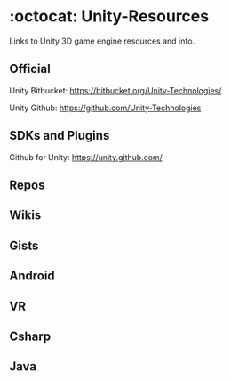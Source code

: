 # :octocat: Unity-Resources 

Links to Unity 3D game engine resources and info.


## Official

Unity Bitbucket:  https://bitbucket.org/Unity-Technologies/

Unity Github:     https://github.com/Unity-Technologies


## SDKs and Plugins

Github for Unity: https://unity.github.com/


## Repos


## Wikis


## Gists


## Android


## VR


## Csharp


## Java

